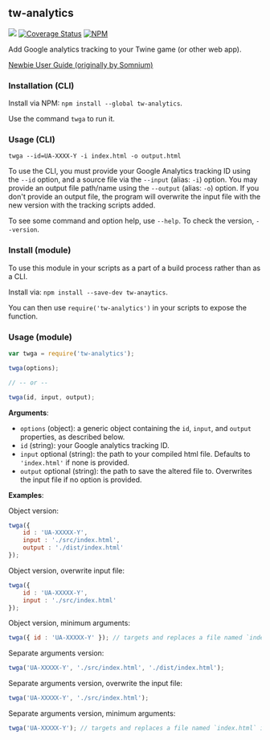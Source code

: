 ## tw-analytics

![](https://travis-ci.org/ChapelR/tw-analytics.svg?branch=master) [![Coverage Status](https://coveralls.io/repos/github/ChapelR/tw-analytics/badge.svg?branch=master)](https://coveralls.io/github/ChapelR/tw-analytics?branch=master) [![NPM](https://nodei.co/npm/tw-analytics.png?mini=true)](https://npmjs.org/package/tw-analytics)

Add Google analytics tracking to your Twine game (or other web app).

[Newbie User Guide (originally by Somnium)](https://gist.github.com/ChapelR/690c89fd8349f3cf465a04a6de226666#file-readme-md)

### Installation (CLI)

Install via NPM: `npm install --global tw-analytics`.

Use the command `twga` to run it.

### Usage (CLI)

`twga --id=UA-XXXX-Y -i index.html -o output.html`

To use the CLI, you must provide your Google Analytics tracking ID using the `--id` option, and a source file via the `--input` (alias: `-i`) option. You may provide an output file path/name using the `--output` (alias: `-o`) option. If you don't provide an output file, the program will overwrite the input file with the new version with the tracking scripts added. 

To see some command and option help, use `--help`. To check the version, `--version`.

### Install (module)

To use this module in your scripts as a part of a build process rather than as a CLI.

Install via: `npm install --save-dev tw-anaytics`.

You can then use `require('tw-analytics')` in your scripts to expose the function.

### Usage (module)

```javascript
var twga = require('tw-analytics');

twga(options);

// -- or --

twga(id, input, output);
```

**Arguments**:  
- `options` (object): a generic object containing the `id`, `input`, and `output` properties, as described below.  
- `id` (string): your Google analytics tracking ID.  
- `input` optional (string): the path to your compiled html file. Defaults to `'index.html'` if none is provided.  
- `output` optional (string): the path to save the altered file to. Overwrites the input file if no option is provided.   

**Examples**:

Object version:

```javascript
twga({
    id : 'UA-XXXXX-Y',
    input : './src/index.html',
    output : './dist/index.html'
});
```

Object version, overwrite input file:

```javascript
twga({
    id : 'UA-XXXXX-Y',
    input : './src/index.html'
});
```

Object version, minimum arguments:

```javascript
twga({ id : 'UA-XXXXX-Y' }); // targets and replaces a file named `index.html` in the current folder
```

Separate arguments version:

```javascript
twga('UA-XXXXX-Y', './src/index.html', './dist/index.html');
```

Separate arguments version, overwrite the input file:

```javascript
twga('UA-XXXXX-Y', './src/index.html');
```

Separate arguments version, minimum arguments:

```javascript
twga('UA-XXXXX-Y'); // targets and replaces a file named `index.html` in the current folder
```